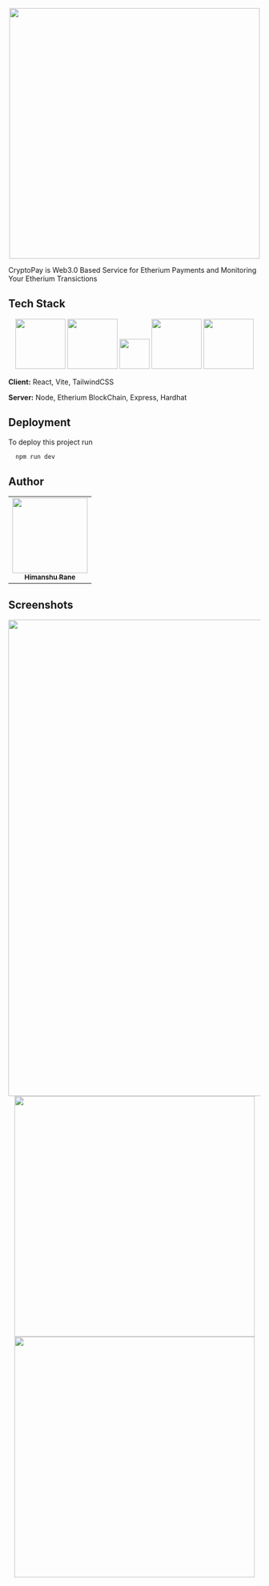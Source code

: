 <p align="center">
<img src="https://d186rf8qxzrqov.cloudfront.net/wp-content/uploads/2017/11/Cryptopay.png" width="500"><p/>

CryptoPay is Web3.0 Based Service for Etherium Payments and Monitoring Your Etherium Transictions 



## Tech Stack
<div align="center">
<img src="https://upload.wikimedia.org/wikipedia/commons/thumb/a/a7/React-icon.svg/1200px-React-icon.svg.png" width="100"/>
<img src="https://bourhaouta.gallerycdn.vsassets.io/extensions/bourhaouta/tailwindshades/0.0.5/1592520164095/Microsoft.VisualStudio.Services.Icons.Default" width="100"/>
<img src="https://upload.wikimedia.org/wikipedia/commons/thumb/0/01/Ethereum_logo_translucent.svg/800px-Ethereum_logo_translucent.svg.png" width="60"/>
<img src="https://cdn.freebiesupply.com/logos/thumbs/2x/nodejs-1-logo.png" width="100"/>
<img src="https://seeklogo.com/images/H/hardhat-logo-888739EBB4-seeklogo.com.png" width="100"/>
  
</div>

**Client:** React, Vite, TailwindCSS

**Server:** Node, Etherium BlockChain, Express, Hardhat

## Deployment

To deploy this project run

```bash
  npm run dev
```
## Author
<div align="center">
  <table>
  <tr>
     <td align="center"><a href="https://github.com/him-rane"><img src="https://avatars.githubusercontent.com/u/70720663?v=4" width="150px;" alt=""/><br /><sub><b>Himanshu Rane</td>
  </tr>
</table>
</div>


## Screenshots

<!-- ![App Screenshot](https://www.linkpicture.com/q/ss1_8.png) -->
    
 <div align="center">   
   <img src="https://www.linkpicture.com/q/ss1_8.png" width="950"></div>
<div align="center">
<img src="https://www.linkpicture.com/q/ss3_4.png" width="480">
<img src="https://www.linkpicture.com/q/ss2_9.png" width="480"></div>






